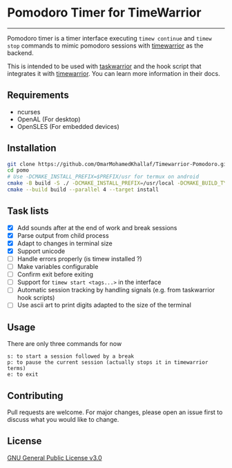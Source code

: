 # Pomodoro Timer for TimeWarrior

***
Pomodoro timer is a timer interface executing `timew continue` and `timew stop`
commands to mimic pomodoro sessions with
[timewarrior](https://github.com/GothenburgBitFactory/timewarrior) as the backend.

This is intended to be used with
[taskwarrior](https://github.com/GothenburgBitFactory/taskwarrior) and the hook
script that integrates it with
[timewarrior](https://github.com/GothenburgBitFactory/timewarrior). You can learn
more information in their docs.

## Requirements
- ncurses
- OpenAL (For desktop)
- OpenSLES (For embedded devices)

## Installation
```bash
git clone https://github.com/OmarMohamedKhallaf/Timewarrior-Pomodoro.git pomo
cd pomo
# Use -DCMAKE_INSTALL_PREFIX=$PREFIX/usr for termux on android
cmake -B build -S ./ -DCMAKE_INSTALL_PREFIX=/usr/local -DCMAKE_BUILD_TYPE=Release
cmake --build build --parallel 4 --target install
```

## Task lists
- [x] Add sounds after at the end of work and break sessions
- [x] Parse output from child process
- [x] Adapt to changes in terminal size
- [x] Support unicode
- [ ] Handle errors properly (is timew installed ?)
- [ ] Make variables configurable
- [ ] Confirm exit before exiting
- [ ] Support for `timew start <tags...>` in the interface
- [ ] Automatic session tracking by handling signals (e.g. from taskwarrior hook scripts)
- [ ] Use ascii art to print digits adapted to the size of the terminal

## Usage
There are only three commands for now
```text
s: to start a session followed by a break
p: to pause the current session (actually stops it in timewarrior terms)
e: to exit
```

## Contributing
Pull requests are welcome. For major changes, please open an issue first to discuss what you would like to change.

## License
[GNU General Public License v3.0](https://choosealicense.com/licenses/gpl-3.0/)
